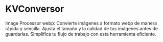 # KVConversor
Image Processor webp: Convierte imágenes a formato webp de manera rápida y sencilla. Ajusta el tamaño y la calidad de tus imágenes antes de guardarlas. Simplifica tu flujo de trabajo con esta herramienta eficiente.
